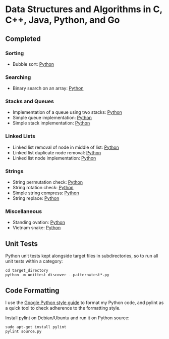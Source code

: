 # Data Structures and Algorithms in C, C++, Java, Python, and Go

## Completed

### Sorting

* Bubble sort: [Python](python/sorting/bubble_sort/bubble_sort.py)

### Searching

* Binary search on an array: [Python](python/searching/binary_search.py)

### Stacks and Queues

* Implementation of a queue using two stacks: [Python](python/stacks_and_queues/queue_of_stacks.py)
* Simple queue implementation: [Python](python/stacks_and_queues/queue.py)
* Simple stack implementation: [Python](python/stacks_and_queues/stack.py)

### Linked Lists

* Linked list removal of node in middle of list: [Python](python/linked_lists/remove_node.py)
* Linked list duplicate node removal: [Python](python/linked_lists/remove_duplicates.py)
* Linked list node implementation: [Python](python/linked_lists/node.py)

### Strings

* String permutation check: [Python](python/string/is_permutation.py)
* String rotation check: [Python](python/string/is_rotation.py)
* Simple string compress: [Python](python/string/string_compress.py)
* String replace: [Python](python/string/string_replace.py)

### Miscellaneous

* Standing ovation: [Python](python/misc/standing_ovation.py)
* Vietnam snake: [Python](python/misc/vietnam_snake.py)

## Unit Tests

Python unit tests kept alongside target files in subdirectories, so to run all unit tests within a category:

```
cd target_directory
python -m unittest discover --pattern=test*.py
``` 

## Code Formatting

I use the [Google Python style guide](https://google-styleguide.googlecode.com/svn/trunk/pyguide.html) to format my Python code, and pylint as a quick tool to check adherence to the formatting style.

Install pylint on Debian/Ubuntu and run it on Python source:

```
sudo apt-get install pylint
pylint source.py
```
